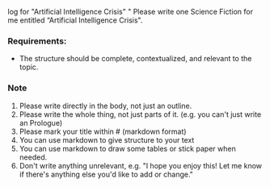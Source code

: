 log for "Artificial Intelligence Crisis"
"
Please write one Science Fiction for me entitled “Artificial Intelligence Crisis".
### Requirements:
- The structure should be complete, contextualized, and relevant to the topic.
### Note
1. Please write directly in the body, not just an outline.
2. Please write the whole thing, not just parts of it. (e.g. you can't just write an Prologue)
3. Please mark your title within # (markdown format)
4. You can use markdown to give structure to your text
5. You can use markdown to draw some tables or stick paper when needed.
6. Don't write anything unrelevant, e.g. "I hope you enjoy this! Let me know if there's anything else you'd like to add or change."

